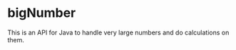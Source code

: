 bigNumber
=========

This is an API for Java to handle very large numbers and do calculations on them.

